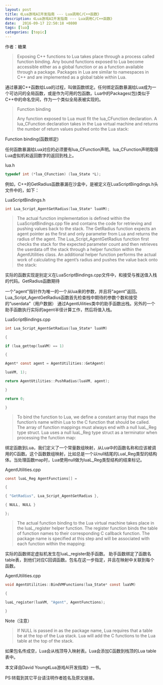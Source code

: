```yaml
---
layout: post
title: 《Lua游戏AI开发指南 --- Lua调用C/C++函数》
description: 《Lua游戏AI开发指南 --- Lua调用C/C++函数》
date:   2016-09-17 22:50:18 +0800 
tags: [lua]
categories: [topic]
---
```

作者：糖果

<blockquote>
Exposing C++ functions to Lua takes place through a process called function binding. Any bound functions exposed to Lua become accessible either as a global function or as a function available through a package. Packages in Lua are similar to namespaces in C++ and are implemented as a global table within Lua.
</blockquote>

通过暴漏C++函数给Lua的过程，叫做函数绑定。任何绑定函数暴漏给Lua成为一个可访问的全局函数，或是作为可用的包函数。Lua中的Packages(包)类似于C++中的命名空间，作为一个类似全局表被实现的。



<blockquote>
Function binding 

Any function exposed to Lua must fit the lua_CFunction declaration. A lua_CFunction declaration takes in the Lua virtual machine and returns the number of return values pushed onto the Lua stack:
</blockquote> 



Function binding(函数绑定)

任何函数暴漏给Lua对应的必须要有lua_CFunction声明。lua_CFunction声明取得Lua虚拟机和返回数字的返回到栈上。

lua.h
```c
typedef int (*lua_CFunction) (lua_State *L);
```
例如，C++的GetRadius函数暴漏在沙盒中，是被定义在LuaScriptBingdings.h头文件中的，如下：

LuaScriptBindings.h

```c
int Lua_Script_AgentGetRadius(lua_State* luaVM);
```

<blockquote>
The actual function implementation is defined within the LuaScriptBindings.cpp file and contains the code for retrieving and pushing values back to the stack. The GetRadius function expects an agent pointer as the first and only parameter from Lua and returns the radius of the agent. The Lua_Script_AgentGetRadius function first checks the stack for the expected parameter count and then retrieves the userdata off the stack through a helper function within the AgentUtilities class. An additional helper function performs the actual work of calculating the agent’s radius and pushes the value back onto the stack:
</blockquote>
实际的函数实现是别定义在LuaScriptBindings.cpp文件中，和接受与推送值入栈的代码。GetRadius函数期待

一个"agent"指针作为唯一的一个从lua来的参数，并且将"agent"返回。Lua_Script_AgentGetRadius函数首先检查栈中期待的参数个数和接受的“userdata”（用户数据） 通过AgentUilities类中的助手函数出栈。另外的一个助手函数执行实际的agent半径计算工作，然后将值入栈。



LuaScriptBindings.cpp
```c
int Lua_Script_AgentGetRadius(lua_State* luaVM)

{

if (lua_gettop(luaVM) == 1)

{

Agent* const agent = AgentUtilities::GetAgent(

luaVM, 1);

return AgentUtilities::PushRadius(luaVM, agent);

}

return 0;

}
```
<blockquote>
To bind the function to Lua, we define a constant array that maps the function’s name within Lua to the C function that should be called. The array of function mappings must always end with a null luaL_Reg type struct. Lua uses a null luaL_Reg type struct as a terminator when processing the function map:
</blockquote>

绑定函数到Lua，我们定义了一个常量数组映射，从Lua中的函数名称和应该被调用的C函数。这个函数数组映射，比如总是一个以null结尾的Lual_Reg类型的结构体。当处理函数map时，Lua使用null做为luaL_Reg类型结构的结束标记。

AgentUtilities.cpp
```c
const luaL_Reg AgentFunctions[] =

{

{ "GetRadius", Lua_Script_AgentGetRadius },

{ NULL, NULL }

};

```

<blockquote>
The actual function binding to the Lua virtual machine takes place in the luaL_register helper function. The register function binds the table of function names to their corresponding C callback function. The package name is specified at this step and will be associated with each function within the mapping:
</blockquote>

实际的函数绑定虚拟机发生在luaL_register助手函数。 助手函数绑定了函数名table表，到他们对应C回调函数。包名在这一步指定，并且在映射中关联到每个函数。



AgentUtilities.cpp

```c
void AgentUtilities::BindVMFunctions(lua_State* const luaVM)

{

luaL_register(luaVM, "Agent", AgentFunctions);

}

```
Note（注意）

<blockquote>
If NULL is passed in as the package name, Lua requires that a table be at the top of the Lua stack. Lua will add the C functions to the Lua table at the top of the stack.
</blockquote>
如果包名传成空，Lua会从栈顶导入映射表。Lua会添加C函数到栈顶的Lua table表中。





本文译自David Young《Lua游戏AI开发指南》一书。



PS:转载到其它平台请注明作者姓名及原文链接。